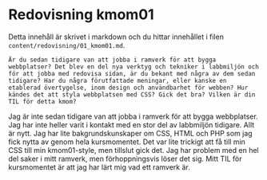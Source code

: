 ---
---
Redovisning kmom01
=========================

Detta innehåll är skrivet i markdown och du hittar innehållet i filen `content/redovisning/01_kmom01.md`.

`Är du sedan tidigare van att jobba i ramverk för att bygga webbplatser?
Det blev en del nya verktyg och tekniker i labbmiljön och för att jobba med redovisa sidan, är du bekant med några av dem sedan tidigare?
Har du några förutfattade meningar, eller kanske en etablerad övertygelse, inom design och användbarhet för webben?
Hur kändes det att styla webbplatsen med CSS? Gick det bra?
Vilken är din TIL för detta kmom?`

Jag är inte sedan tidigare van att jobba i ramverk för att bygga webbplatser. Jag har inte heller varit i kontakt med en stor
del av labbmiljön tidigare. Allt är nytt. Jag har lite bakgrundskunskaper om CSS, HTML och PHP som jag fick nytta av genom
hela kursmomentet. Det var lite trickigt att få till min CSS till min kmom01-style, men tillslut gick det. Jag har problem med
en hel del saker i mitt ramverk, men förhoppningsvis löser det sig. Mitt TIL för kursmomentet är att jag har lärt mig vad ett ramverk är.
